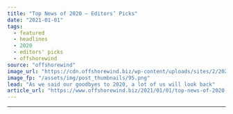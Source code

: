 ```yaml
---
title: "Top News of 2020 – Editors’ Picks"
date: "2021-01-01"
tags: 
  - featured
  - headlines
  - 2020
  - editors' picks
  - offshorewind
source: "offshorewind"
image_url: "https://cdn.offshorewind.biz/wp-content/uploads/sites/2/2021/01/01115003/Editors-Picks-2020.png"
image_fp: "/assets/img/post_thumbnails/95.png"
lead: "As we said our goodbyes to 2020, a lot of us will look back"
article_url: "https://www.offshorewind.biz/2021/01/01/top-news-of-2020-editors-picks/"
---
```


---
